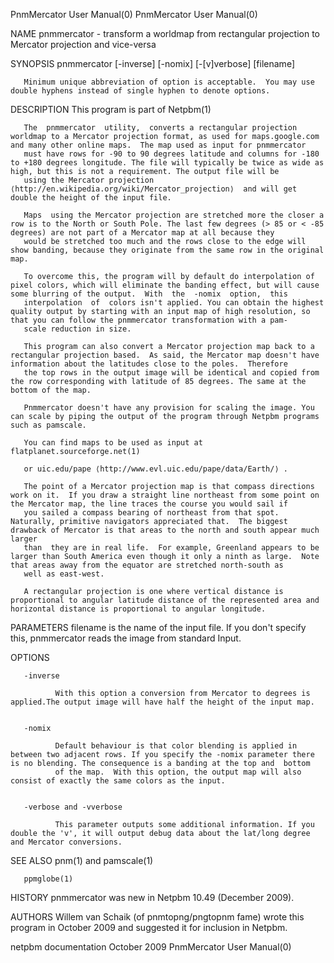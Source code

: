 PnmMercator User Manual(0)                                                                                                                                                         PnmMercator User Manual(0)



<!DOCTYPE HTML PUBLIC "-//W3C//DTD HTML 3.2//EN">




NAME
       pnmmercator - transform a worldmap from rectangular projection to Mercator projection and vice-versa


SYNOPSIS
       pnmmercator [-inverse] [-nomix] [-[v]verbose] [filename]

       Minimum unique abbreviation of option is acceptable.  You may use double hyphens instead of single hyphen to denote options.


DESCRIPTION
       This program is part of Netpbm(1)

       The  pnmmercator  utility,  converts a rectangular projection worldmap to a Mercator projection format, as used for maps.google.com and many other online maps.  The map used as input for pnmmercator
       must have rows for -90 to 90 degrees latitude and columns for -180 to +180 degrees longitude. The file will typically be twice as wide as high, but this is not a requirement. The output file will be
       using the Mercator projection ⟨http://en.wikipedia.org/wiki/Mercator_projection⟩  and will get double the height of the input file.

       Maps  using the Mercator projection are stretched more the closer a row is to the North or South Pole. The last few degrees (> 85 or < -85 degrees) are not part of a Mercator map at all because they
       would be stretched too much and the rows close to the edge will show banding, because they originate from the same row in the original map.

       To overcome this, the program will by default do interpolation of pixel colors, which will eliminate the banding effect, but will cause some blurring of the output.  With  the  -nomix  option,  this
       interpolation  of  colors isn't applied. You can obtain the highest quality output by starting with an input map of high resolution, so that you can follow the pnmmercator transformation with a pam-
       scale reduction in size.

       This program can also convert a Mercator projection map back to a rectangular projection based.  As said, the Mercator map doesn't have information about the latitudes close to the poles.  Therefore
       the top rows in the output image will be identical and copied from the row corresponding with latitude of 85 degrees. The same at the bottom of the map.

       Pnmmercator doesn't have any provision for scaling the image. You can scale by piping the output of the program through Netpbm programs such as pamscale.

       You can find maps to be used as input at flatplanet.sourceforge.net(1)

       or uic.edu/pape ⟨http://www.evl.uic.edu/pape/data/Earth/⟩ .

       The point of a Mercator projection map is that compass directions work on it.  If you draw a straight line northeast from some point on the Mercator map, the line traces the course you would sail if
       you sailed a compass bearing of northeast from that spot.  Naturally, primitive navigators appreciated that.  The biggest drawback of Mercator is that areas to the north and south appear much larger
       than  they are in real life.  For example, Greenland appears to be larger than South America even though it only a ninth as large.  Note that areas away from the equator are stretched north-south as
       well as east-west.

       A rectangular projection is one where vertical distance is proportional to angular latitude distance of the represented area and horizontal distance is proportional to angular longitude.



PARAMETERS
       filename is the name of the input file.  If you don't specify this, pnmmercator reads the image from standard Input.


OPTIONS
       <dl compact="compact">

       -inverse

              With this option a conversion from Mercator to degrees is applied.The output image will have half the height of the input map.


       -nomix

              Default behaviour is that color blending is applied in between two adjacent rows. If you specify the -nomix parameter there is no blending. The consequence is a banding at the top and  bottom
              of the map.  With this option, the output map will also consist of exactly the same colors as the input.


       -verbose and -vverbose

              This parameter outputs some additional information. If you double the 'v', it will output debug data about the lat/long degree and Mercator conversions.




SEE ALSO
       pnm(1)
        and pamscale(1)

       ppmglobe(1)



HISTORY
       pnmmercator was new in Netpbm 10.49 (December 2009).


AUTHORS
       Willem van Schaik (of pnmtopng/pngtopnm fame) wrote this program in October 2009 and suggested it for inclusion in Netpbm.



netpbm documentation                                                                             October 2009                                                                      PnmMercator User Manual(0)
